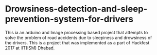 # Drowsiness-detection-and-sleep-prevention-system-for-drivers
This ia an arduino and Image processing based project that attempts to solve the problem of road accidents due to sleepiness and drowsiness of the drivers. This is a project that was implemented as a part of Hackfest 2017 at IIT(ISM) Dhabad.

